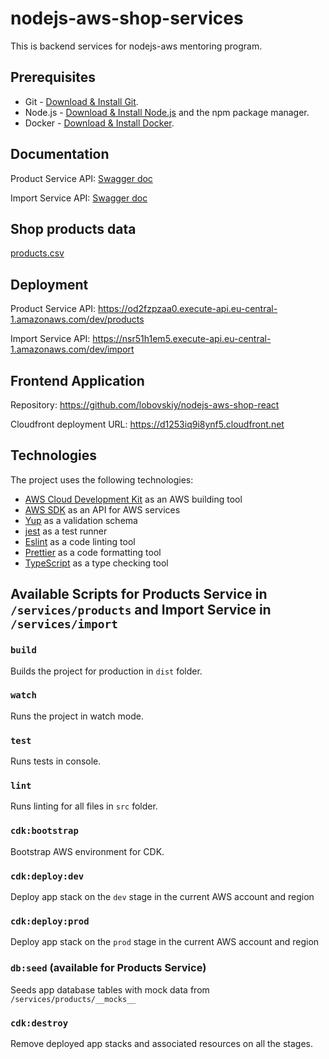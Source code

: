# nodejs-aws-shop-services

This is backend services for nodejs-aws mentoring program.

## Prerequisites

- Git - [Download & Install Git](https://git-scm.com/downloads).
- Node.js - [Download & Install Node.js](https://nodejs.org/en/download/) and the npm package manager.
- Docker - [Download & Install Docker](https://docs.docker.com/engine/install/).

## Documentation

Product Service API: [Swagger doc](./services/products/doc/api.yaml)

Import Service API: [Swagger doc](./services/import/doc/api.yaml)

## Shop products data

[products.csv](./services/import/src/data/products.csv)

## Deployment

Product Service API: https://od2fzpzaa0.execute-api.eu-central-1.amazonaws.com/dev/products

Import Service API: https://nsr51h1em5.execute-api.eu-central-1.amazonaws.com/dev/import

## Frontend Application

Repository: https://github.com/lobovskiy/nodejs-aws-shop-react

Cloudfront deployment URL: https://d1253iq9i8ynf5.cloudfront.net

## Technologies

The project uses the following technologies:

- [AWS Cloud Development Kit](https://aws.amazon.com/cdk/) as an AWS building tool
- [AWS SDK](https://aws.amazon.com/sdk-for-javascript/) as an API for AWS services
- [Yup](https://github.com/jquense/yup) as a validation schema
- [jest](https://jestjs.io/) as a test runner
- [Eslint](https://eslint.org/) as a code linting tool
- [Prettier](https://prettier.io/) as a code formatting tool
- [TypeScript](https://www.typescriptlang.org/) as a type checking tool

## Available Scripts for Products Service in `/services/products` and Import Service in `/services/import`

### `build`

Builds the project for production in `dist` folder.

### `watch`

Runs the project in watch mode.

### `test`

Runs tests in console.

### `lint`

Runs linting for all files in `src` folder.

### `cdk:bootstrap`

Bootstrap AWS environment for CDK.

### `cdk:deploy:dev`

Deploy app stack on the `dev` stage in the current AWS account and region

### `cdk:deploy:prod`

Deploy app stack on the `prod` stage in the current AWS account and region

### `db:seed` (available for Products Service)

Seeds app database tables with mock data from `/services/products/__mocks__`

### `cdk:destroy`

Remove deployed app stacks and associated resources on all the stages.
